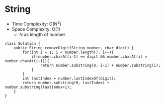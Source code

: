 # String
* Time Complexity: O(N<sup>2</sup>)
* Space Complexity: O(1)
	* N as length of number
```
class Solution {
    public String removeDigit(String number, char digit) {
        for(int i = 1; i < number.length(); i++){
            if(number.charAt(i-1) == digit && number.charAt(i) > number.charAt(i-1)){
                return number.substring(0, i-1) + number.substring(i);
            }
        }
        int lastIndex = number.lastIndexOf(digit);
        return number.substring(0, lastIndex) + number.substring(lastIndex+1);
    }
}
```